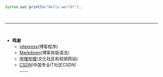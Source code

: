 ```Java
System.out.println("Hello world!");
```
<br>

---
<br>


+ **鸣谢**
    * [vitepress](https://vitepress.dev/)(博客程序)
    * [Markdown](https://www.runoob.com/markdown/md-tutorial.html)(博客排版语法)
    * [哔哩哔哩](https://www.bilibili.com/)(文化社区和视频网站)
    * [CSDN](https://www.csdn.net/)(中国专业IT社区CSDN)<br>
    **......**